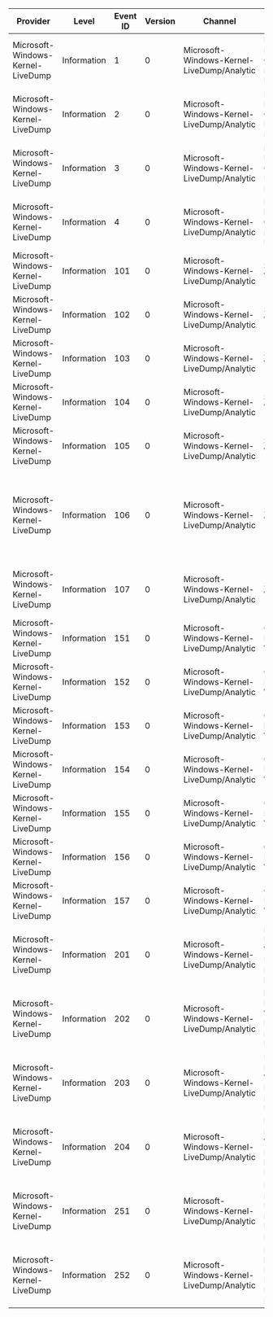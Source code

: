Provider                           |  Level        |  Event ID  |  Version  |  Channel                                     |  Task                                      |  Opcode                      |  Keyword  |  Message
-----------------------------------|---------------|------------|-----------|----------------------------------------------|--------------------------------------------|------------------------------|-----------|---------------------------------------------------------------------------------------------------------------------------------------------------------------------------------------------------------------------------------------
Microsoft-Windows-Kernel-LiveDump  |  Information  |  1         |  0        |  Microsoft-Windows-Kernel-LiveDump/Analytic  |  Live Dump Capture Dump Data API           |  API Start                   |           |
Microsoft-Windows-Kernel-LiveDump  |  Information  |  2         |  0        |  Microsoft-Windows-Kernel-LiveDump/Analytic  |  Live Dump Capture Dump Data API           |  API End                     |           |  Live Dump Capture Dump Data API ended. NT Status: {NTStatus}.
Microsoft-Windows-Kernel-LiveDump  |  Information  |  3         |  0        |  Microsoft-Windows-Kernel-LiveDump/Analytic  |  Live Dump Capture Dump Data API           |  Dump File Write Start       |           |
Microsoft-Windows-Kernel-LiveDump  |  Information  |  4         |  0        |  Microsoft-Windows-Kernel-LiveDump/Analytic  |  Live Dump Capture Dump Data API           |  Dump File Write End         |           |  Writing dump file ended. NT Status: {NTStatus}. Total {TotalBytes} bytes (Header|Primary|Secondary: {HeaderBytes}|{PrimaryDataBytes}|{SecondaryDataBytes} bytes).
Microsoft-Windows-Kernel-LiveDump  |  Information  |  101       |  0        |  Microsoft-Windows-Kernel-LiveDump/Analytic  |  Sizing Workflow                           |  Mirroring Start             |           |
Microsoft-Windows-Kernel-LiveDump  |  Information  |  102       |  0        |  Microsoft-Windows-Kernel-LiveDump/Analytic  |  Sizing Workflow                           |  Mirroring Phase 0 End       |           |
Microsoft-Windows-Kernel-LiveDump  |  Information  |  103       |  0        |  Microsoft-Windows-Kernel-LiveDump/Analytic  |  Sizing Workflow                           |  Mirroring Phase 1 End       |           |
Microsoft-Windows-Kernel-LiveDump  |  Information  |  104       |  0        |  Microsoft-Windows-Kernel-LiveDump/Analytic  |  Sizing Workflow                           |  System Quiesce Start        |           |
Microsoft-Windows-Kernel-LiveDump  |  Information  |  105       |  0        |  Microsoft-Windows-Kernel-LiveDump/Analytic  |  Sizing Workflow                           |  System Quiesce End          |           |
Microsoft-Windows-Kernel-LiveDump  |  Information  |  106       |  0        |  Microsoft-Windows-Kernel-LiveDump/Analytic  |  Sizing Workflow                           |  Buffer Estimation Data      |           |  Sizing Workflow: Estimation. NT: {NtEstimatedPrimaryDataBytes} bytes (Minimum {NtEstimatedRequiredPrimaryDataBytes} bytes). Hypervisor: Primary {HvEstimatedPrimaryDataBytes} bytes. Secondary {HvEstimatedSecondaryDataBytes} bytes.
Microsoft-Windows-Kernel-LiveDump  |  Information  |  107       |  0        |  Microsoft-Windows-Kernel-LiveDump/Analytic  |  Sizing Workflow                           |  Buffer Allocation Data      |           |  Sizing Workflow: Allocation. NT: {NtPrimaryDataBytes} bytes. Hypervisor: Primary {HvPrimaryDataBytes} bytes. Secondary {HvSecondaryDataBytes} bytes.
Microsoft-Windows-Kernel-LiveDump  |  Information  |  151       |  0        |  Microsoft-Windows-Kernel-LiveDump/Analytic  |  Capture Pages Workflow                    |  Mirroring Start             |           |
Microsoft-Windows-Kernel-LiveDump  |  Information  |  152       |  0        |  Microsoft-Windows-Kernel-LiveDump/Analytic  |  Capture Pages Workflow                    |  Mirroring Phase 0 End       |           |
Microsoft-Windows-Kernel-LiveDump  |  Information  |  153       |  0        |  Microsoft-Windows-Kernel-LiveDump/Analytic  |  Capture Pages Workflow                    |  Mirroring Phase 1 End       |           |
Microsoft-Windows-Kernel-LiveDump  |  Information  |  154       |  0        |  Microsoft-Windows-Kernel-LiveDump/Analytic  |  Capture Pages Workflow                    |  System Quiesce Start        |           |
Microsoft-Windows-Kernel-LiveDump  |  Information  |  155       |  0        |  Microsoft-Windows-Kernel-LiveDump/Analytic  |  Capture Pages Workflow                    |  System Quiesce End          |           |
Microsoft-Windows-Kernel-LiveDump  |  Information  |  156       |  0        |  Microsoft-Windows-Kernel-LiveDump/Analytic  |  Capture Pages Workflow                    |  Copying Memory Pages Start  |           |
Microsoft-Windows-Kernel-LiveDump  |  Information  |  157       |  0        |  Microsoft-Windows-Kernel-LiveDump/Analytic  |  Capture Pages Workflow                    |  Copying Memory Pages End    |           |
Microsoft-Windows-Kernel-LiveDump  |  Information  |  201       |  0        |  Microsoft-Windows-Kernel-LiveDump/Analytic  |  Live Dump Write Deferred Dump Data API    |  API Start                   |           |
Microsoft-Windows-Kernel-LiveDump  |  Information  |  202       |  0        |  Microsoft-Windows-Kernel-LiveDump/Analytic  |  Live Dump Write Deferred Dump Data API    |  API End                     |           |  Live Dump Write Deferred Dump Data API ended. NT Status: {NTStatus}.
Microsoft-Windows-Kernel-LiveDump  |  Information  |  203       |  0        |  Microsoft-Windows-Kernel-LiveDump/Analytic  |  Live Dump Write Deferred Dump Data API    |  Dump File Write Start       |           |
Microsoft-Windows-Kernel-LiveDump  |  Information  |  204       |  0        |  Microsoft-Windows-Kernel-LiveDump/Analytic  |  Live Dump Write Deferred Dump Data API    |  Dump File Write End         |           |  Write deferred dump data to file ended. NT Status: {NTStatus}. Total {TotalBytes} bytes (Header|Primary|Secondary: {HeaderBytes}|{PrimaryDataBytes}|{SecondaryDataBytes} bytes).
Microsoft-Windows-Kernel-LiveDump  |  Information  |  251       |  0        |  Microsoft-Windows-Kernel-LiveDump/Analytic  |  Live Dump Discard Deferred Dump Data API  |  API Start                   |           |
Microsoft-Windows-Kernel-LiveDump  |  Information  |  252       |  0        |  Microsoft-Windows-Kernel-LiveDump/Analytic  |  Live Dump Discard Deferred Dump Data API  |  API End                     |           |  Live Dump Discard Deferred Dump Data API ended. NT Status: {NTStatus}.